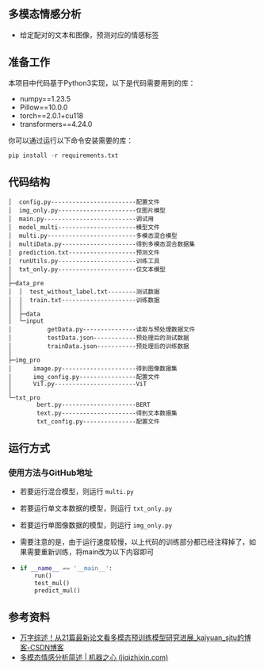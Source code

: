 ## 多模态情感分析

* 给定配对的文本和图像，预测对应的情感标签



## 准备工作

本项目中代码基于Python3实现，以下是代码需要用到的库：

* numpy==1.23.5
* Pillow==10.0.0
* torch==2.0.1+cu118
* transformers==4.24.0



你可以通过运行以下命令安装需要的库：

~~~python
pip install -r requirements.txt
~~~





## 代码结构

~~~
│  config.py------------------------配置文件
│  img_only.py----------------------仅图片模型
│  main.py--------------------------调试用
│  model_multi----------------------模型文件
│  multi.py-------------------------多模态混合模型
│  multiData.py---------------------得到多模态混合数据集
│  prediction.txt-------------------预测文件
│  runUtils.py----------------------训练工具
│  txt_only.py----------------------仅文本模型
│
├─data_pre
│  │  test_without_label.txt--------测试数据
│  │  train.txt---------------------训练数据
│  │
│  ├─data
│  └─input
│          getData.py---------------读取与预处理数据文件
│          testData.json------------预处理后的测试数据
│          trainData.json-----------预处理后的训练数据
│
├─img_pro
│      image.py---------------------得到图像数据集
│      img_config.py----------------配置文件
│      ViT.py-----------------------ViT
│
└─txt_pro
        bert.py---------------------BERT
        text.py---------------------得到文本数据集
        txt_config.py---------------配置文件
~~~



## 运行方式

### 使用方法与GitHub地址

* 若要运行混合模型，则运行 `multi.py` 

* 若要运行单文本数据的模型，则运行 `txt_only.py` 

* 若要运行单图像数据的模型，则运行 `img_only.py` 

* 需要注意的是，由于运行速度较慢，以上代码的训练部分都已经注释掉了，如果需要重新训练，将main改为以下内容即可

* ```python
  if __name__ == '__main__':
      run()
      test_mul()
      predict_mul()
  ```



## 参考资料

* [万字综述！从21篇最新论文看多模态预训练模型研究进展_kaiyuan_sjtu的博客-CSDN博客](https://blog.csdn.net/Kaiyuan_sjtu/article/details/121391851)
* [多模态情感分析简述 | 机器之心 (jiqizhixin.com)](https://www.jiqizhixin.com/articles/2019-12-16-7)

